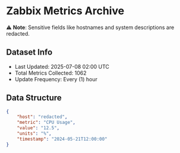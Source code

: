 # Zabbix Metrics Archive

⚠️ **Note**: Sensitive fields like hostnames and system descriptions are redacted.

## Dataset Info
- Last Updated: 2025-07-08 02:00 UTC
- Total Metrics Collected: 1062
- Update Frequency: Every (1) hour

## Data Structure
```json
{
    "host": "redacted",
    "metric": "CPU Usage",
    "value": "12.5",
    "units": "%",
    "timestamp": "2024-05-21T12:00:00"
}
```
